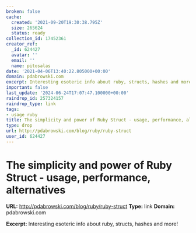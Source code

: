 ```yaml
---
broken: false
cache:
  created: '2021-09-20T19:30:38.795Z'
  size: 265624
  status: ready
collection_id: 17452361
creator_ref:
  _id: 624427
  avatar: ''
  email: ''
  name: pitosalas
date: '2021-04-06T13:40:22.805000+00:00'
domain: pdabrowski.com
excerpt: Interesting esoteric info about ruby, structs, hashes and more!
important: false
last_update: '2024-06-24T17:07:47.100000+00:00'
raindrop_id: 257324157
raindrop_type: link
tags:
- usage ruby
title: The simplicity and power of Ruby Struct - usage, performance, alternatives
type: drop
url: http://pdabrowski.com/blog/ruby/ruby-struct
user_id: 624427
---
```


# The simplicity and power of Ruby Struct - usage, performance, alternatives

**URL:** http://pdabrowski.com/blog/ruby/ruby-struct
**Type:** link
**Domain:** pdabrowski.com

**Excerpt:** Interesting esoteric info about ruby, structs, hashes and more!
